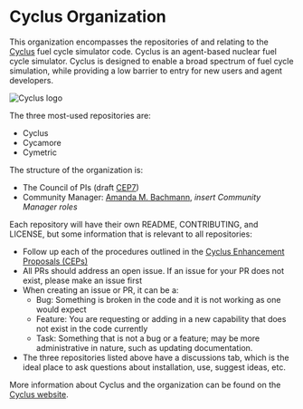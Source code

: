 # Cyclus Organization

This organization encompasses the repositories 
of and relating to the [Cyclus](https://fuelcycle.org) fuel 
cycle simulator code. Cyclus is an agent-based nuclear 
fuel cycle simulator. Cyclus is designed to enable a broad 
spectrum of fuel cycle simulation, while providing a low 
barrier to entry for new users and agent developers. 

![Cyclus logo](https://raw.githubusercontent.com/cyclus/cyclus.github.com/refs/heads/source/source/logos/logo2_bike.gif "Cyclus logo")

The three most-used repositories
are:
* Cyclus
* Cycamore
* Cymetric 

The structure of the organization is:
* The Council of PIs (draft [CEP7](https://github.com/cyclus/cyclus.github.com/pull/296))
* Community Manager: [Amanda M. Bachmann](https://github.com/abachma2), *insert Community Manager roles*

Each repository will have their own README, 
CONTRIBUTING, and LICENSE, but some information that is 
relevant to all repositories:
* Follow up each of the procedures outlined in the [Cyclus 
  Enhancement Proposals (CEPs)](https://fuelcycle.org/cep/cep0.html)
* All PRs should address an open issue. If an issue for your
  PR does not exist, please make an issue first
* When creating an issue or PR, it can be a:
  * Bug: Something is broken in the code and it is not working 
    as one would expect
  * Feature: You are requesting or adding in a new capability 
    that does not exist in the code currently
  * Task: Something that is not a bug or a feature; may be 
    more administrative in nature, such as updating 
    documentation.
* The three repositories listed above have a discussions tab, 
  which is the ideal place to ask questions about installation, 
  use, suggest ideas, etc. 

More information about Cyclus and the organization can be 
found on the [Cyclus website](https://fuelcycle.org/index.html).